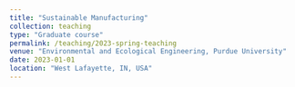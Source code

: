 ```yaml
---
title: "Sustainable Manufacturing"
collection: teaching
type: "Graduate course"
permalink: /teaching/2023-spring-teaching
venue: "Environmental and Ecological Engineering, Purdue University"
date: 2023-01-01
location: "West Lafayette, IN, USA"
---
```


[//]: # (This is a comment)

<!--- This is an HTML comment in Markdown 
Heading 1
======

Heading 2
======

Heading 3
======

-->
